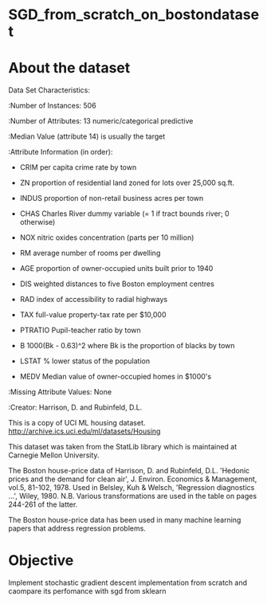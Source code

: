 # SGD_from_scratch_on_bostondataset

# About the dataset
Data Set Characteristics:

:Number of Instances: 506

:Number of Attributes: 13 numeric/categorical predictive

:Median Value (attribute 14) is usually the target

:Attribute Information (in order):

- CRIM     per capita crime rate by town
- ZN       proportion of residential land zoned for lots over 25,000 sq.ft.
- INDUS    proportion of non-retail business acres per town
- CHAS     Charles River dummy variable (= 1 if tract bounds river; 0 otherwise)
- NOX      nitric oxides concentration (parts per 10 million)
- RM       average number of rooms per dwelling
- AGE      proportion of owner-occupied units built prior to 1940
- DIS      weighted distances to five Boston employment centres
- RAD      index of accessibility to radial highways
- TAX      full-value property-tax rate per $10,000

- PTRATIO   Pupil-teacher ratio by town
- B        1000(Bk - 0.63)^2 where Bk is the proportion of blacks by town
- LSTAT    % lower status of the population
- MEDV     Median value of owner-occupied homes in $1000's

:Missing Attribute Values: None

:Creator: Harrison, D. and Rubinfeld, D.L.

This is a copy of UCI ML housing dataset. http://archive.ics.uci.edu/ml/datasets/Housing

This dataset was taken from the StatLib library which is maintained at Carnegie Mellon University.

The Boston house-price data of Harrison, D. and Rubinfeld, D.L. 'Hedonic prices and the demand for clean air', J. Environ. Economics & Management, vol.5, 81-102, 1978. Used in Belsley, Kuh & Welsch, 'Regression diagnostics ...', Wiley, 1980. N.B. Various transformations are used in the table on pages 244-261 of the latter.

The Boston house-price data has been used in many machine learning papers that address regression problems.


# Objective
Implement stochastic gradient descent implementation from scratch and caompare its perfomance with sgd from sklearn
